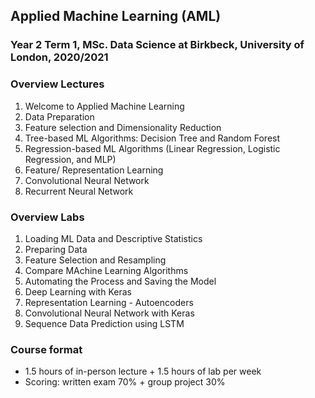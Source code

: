 ## Applied Machine Learning (AML)
### Year 2 Term 1, MSc. Data Science at Birkbeck, University of London, 2020/2021


### Overview Lectures
1. Welcome to Applied Machine Learning
2. Data Preparation
3. Feature selection and Dimensionality Reduction
4. Tree-based ML Algorithms: Decision Tree and Random Forest
5. Regression-based ML Algorithms (Linear Regression, Logistic Regression,  and MLP)
6. Feature/ Representation Learning
7. Convolutional Neural Network
8. Recurrent Neural Network


### Overview Labs
1. Loading ML Data and Descriptive Statistics
2. Preparing Data
3. Feature Selection and Resampling
4. Compare MAchine Learning Algorithms
5. Automating the Process and Saving the Model
6. Deep Learning with Keras
7. Representation Learning - Autoencoders
8. Convolutional Neural Network with Keras
9. Sequence Data Prediction using LSTM


### Course format
* 1.5 hours of in-person lecture + 1.5 hours of lab per week
* Scoring: written exam 70% + group project 30%
